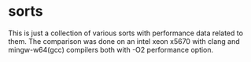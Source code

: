 # sorts
This is just a collection of various sorts with performance data related to them.
The comparison was done on an intel xeon x5670 with clang and mingw-w64(gcc) compilers both with -O2 performance option.
